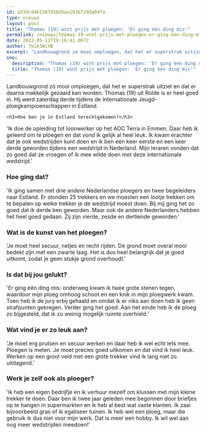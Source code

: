 ```yaml
---
id: a33dc94b13874202bae292bf20da84fa
type: nieuws
layout: post
title: "Thomas (19) wint prijs met ploegen: 'Er ging één ding mis'"
permalink: /nieuws/thomas-19-wint-prijs-met-ploegen-er-ging-één-ding-mis/
date: 2022-05-11T19:16:41.067Z
author: 7biA1WiYB
excerpt: "Landbouwgrond zó mooi omploegen, dat het er superstrak uitziet en dat er daarna makkelijk gezaaid kan worden. Thomas (19) uit Rolde is er heel goed in. Hij werd zaterdag derde tijdens de Internationale Jeugd-ploegkampioenschappen in Estland.  "
seo:
  description: "Thomas (19) wint prijs met ploegen: 'Er ging één ding mis'"
  title: "Thomas (19) wint prijs met ploegen: 'Er ging één ding mis'"
---
```

Landbouwgrond zó mooi omploegen, dat het er superstrak uitziet en dat er daarna makkelijk gezaaid kan worden. Thomas (19) uit Rolde is er heel goed in. Hij werd zaterdag derde tijdens de Internationale Jeugd-ploegkampioenschappen in Estland.  

    <h3>Hoe ben je in Estland terechtgekomen?</h3>
<p>'Ik doe de opleiding tot loonwerker op het AOC Terra in Emmen. Daar heb ik geleerd om te ploegen en dat vond ik gelijk al heel leuk. Ik kwam erachter dat je ook wedstrijden kunt doen en ik ben een keer eerste en een keer derde geworden tijdens een wedstrijd in Nederland. Mijn leraren vonden dat zo goed dat ze vroegen of ik mee wilde doen met deze internationale wedstrijd.'</p>
<h3>Hoe ging dat?</h3>
<p>'Ik ging samen met drie andere Nederlandse ploegers en twee begeleiders naar Estland. Er stonden 25 trekkers en we moesten een lootje trekken om te bepalen op welke trekker je de wedstrijd moest doen. Bij mij ging het zo goed dat ik derde ben geworden. Maar ook de andere Nederlanders hebben het heel goed gedaan. Zij zijn vierde, zesde en dertiende geworden.'</p>
<h3>Wat is de kunst van het ploegen?</h3>
<p>'Je moet heel secuur, netjes en recht rijden. De grond moet overal mooi bedekt zijn met een zwarte laag. Het is dus heel belangrijk dat je goed uitkomt, zodat je geen stukje grond overhoudt.'</p>
<h3>Is dat bij jou gelukt?</h3>
<p>'Er ging één ding mis: onderweg kwam ik twee grote stenen tegen, waardoor mijn ploeg omhoog schoot en een knik in mijn ploegwerk kwam. Toen heb ik de jury erbij gehaald en omdat ik er niks aan doen heb ik geen strafpunten gekregen. Verder ging het goed. Aan het einde heb ik de ploeg zo bijgesteld, dat ik zo weinig mogelijk ruimte overhield.'</p>
<h3>Wat vind je er zo leuk aan?</h3>
<p>'Je moet erg prutsen en secuur werken en daar heb ik wel echt iets mee. Ploegen is meten. Je moet precies goed uitkomen en dat vind ik heel leuk. Werken op een groot veld met een grote trekker vind ik lang niet zo uitdagend.'</p>
<h3>Werk je zelf ook als ploeger?</h3>
<p>'Ik heb een eigen bedrijfje en ik verhuur mezelf om klussen met mijn kleine trekker te doen. Daar ben ik twee jaar geleden mee begonnen door briefjes op te hangen in supermarkten en ik heb al best wat vaste klanten. Ik zaai bijvoorbeeld gras of ik egaliseer tuinen. Ik heb wel een ploeg, maar die gebruik ik dus niet voor mijn werk. Dat is meer een hobby. Ik wil wel aan nog meer wedstrijden meedoen!'</p>  
